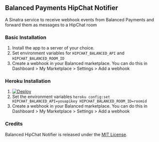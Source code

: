 ## Balanced Payments HipChat Notifier
A Sinatra service to receive webhook events from Balanced Payments and forward them as messages to a HipChat room

### Basic Installation
1. Install the app to a server of your choice.
2. Set environment variables for `HIPCHAT_BALANCED_API` and `HIPCHAT_BALANCED_ROOM_ID`
3. Create a webhook in your Balanced marketplace. You can do this in Dashboard > My Marketplace > Settings > Add a webhook

### Heroku Installation
1. [![Deploy](https://www.herokucdn.com/deploy/button.png)](https://heroku.com/deploy?template=https://github.com/faithstreet/Balanced-HipChat-Notifier)
2. Set the environment variables `heroku config:set HIPCHAT_BALANCED_API=youapikey HIPCHAT_BALANCED_ROOM_ID=roomid`
3. Create a webhook in your Balanced marketplace. You can do this in Dashboard > My Marketplace > Settings > Add a webhook

### Credits
Balanced HipChat Notifier is released under the [MIT License](http://www.opensource.org/licenses/MIT).
